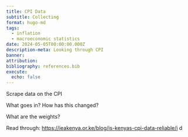 ```yaml
---
title: CPI Data
subtitle: Collecting
format: hugo-md
tags:
  - inflation
  - macroeconomic statistics
date: 2024-05-05T00:00:00.000Z
description-meta: Looking through CPI
banner: 
attribution: 
bibliography: references.bib
execute:
  echo: false
---
```


Scrape data on the CPI

What goes in?
How has this changed?

What are the weights?

Read through: https://ieakenya.or.ke/blog/is-kenyas-cpi-data-reliable/i d